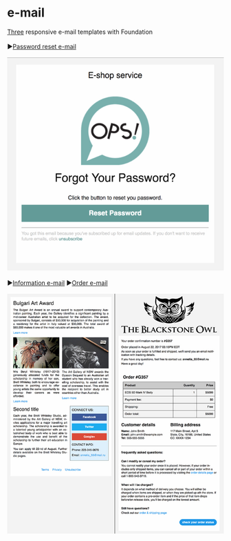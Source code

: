 # e-mail
[Three](https://rawgit.com/atanyday/e-mail/master/dist/index.html) responsive e-mail templates with Foundation
<br>
<br>
▶[Password reset e-mail](https://rawgit.com/atanyday/e-mail/master/dist/e-mail-pas.html)
<br>
<br>
![Picture](Password.jpg)
<br>
<br>
▶[Information e-mail](https://rawgit.com/atanyday/e-mail/master/dist/e-mail-info.html)
▶[Order e-mail](https://rawgit.com/atanyday/e-mail/master/dist/e-mail-order.html)
<br>
<br>
![Picture](InfoOrder.jpg)

